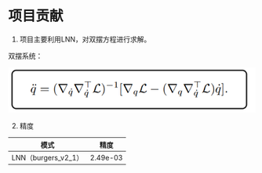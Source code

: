 # 项目贡献

1. 项目主要利用LNN，对双摆方程进行求解。

双摆系统：

![](../../LNN/ori_v1_2/md_file/q_tt.png)

2. 精度

|        模式         | 精度       |
|:-----------------:|----------|
| LNN（burgers_v2_1） | 2.49e-03 |

